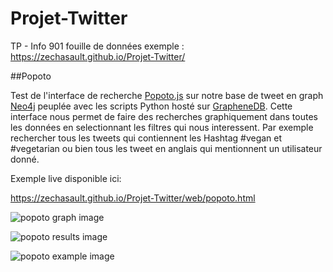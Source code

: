 # Projet-Twitter
TP - Info 901 fouille de données
exemple : https://zechasault.github.io/Projet-Twitter/




##Popoto

Test de l'interface de recherche [Popoto.js](http://popotojs.com) sur notre base de tweet en graph [Neo4j](https://neo4j.com/) peuplée avec les scripts Python hosté sur [GrapheneDB](https://app.graphenedb.com/dbs).
Cette interface nous permet de faire des recherches graphiquement dans toutes les données en selectionnant les filtres qui nous interessent.
Par exemple rechercher tous les tweets qui contiennent les Hashtag #vegan et #vegetarian ou bien tous les tweet en anglais qui mentionnent un utilisateur donné.   

Exemple live disponible ici:

https://zechasault.github.io/Projet-Twitter/web/popoto.html

![popoto graph image](https://zechasault.github.io/Projet-Twitter/screen/popoto-graph.png "Popoto Graph")

![popoto results image](https://zechasault.github.io/Projet-Twitter/screen/popoto-results.png "Popoto Results")

![popoto example image](https://zechasault.github.io/Projet-Twitter/screen/popoto-example.png "Popoto Example")
